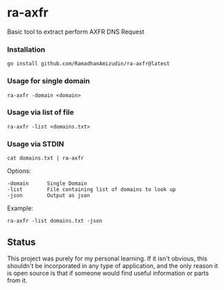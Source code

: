 # ra-axfr
Basic tool to extract perform AXFR DNS Request

### Installation

```
go install github.com/RamadhanAmizudin/ra-axfr@latest
```

### Usage for single domain
```
ra-axfr -domain <domain>
```

### Usage via list of file
```
ra-axfr -list <domains.txt>
```

### Usage via STDIN
```
cat domains.txt | ra-axfr
```

Options:
```
-domain      Single Domain
-list 	     File containing list of domains to look up
-json 	     Output as json
```

Example:
```
ra-axfr -list domains.txt -json
```

## Status
This project was purely for my personal learning. If it isn't obvious, this shouldn't be incorporated in any type of application, and the only reason it is open source is that if someone would find useful information or parts from it.
